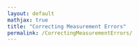 ```yaml
---
layout: default
mathjax: true
title: "Correcting Measurement Errors"
permalink: /CorrectingMeasurementErrors/
---
```


